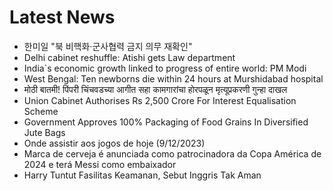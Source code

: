 # Latest News
-  한미일 "북 비핵화·군사협력 금지 의무 재확인"
-  Delhi cabinet reshuffle: Atishi gets Law department
-  India`s economic growth linked to progress of entire world: PM Modi
-  West Bengal: Ten newborns die within 24 hours at Murshidabad hospital
-  मोठी बातमी! पिंपरी चिंचवडच्या आगीत सहा कामगारांचा होरपळून मृत्यूप्रकरणी गुन्हा दाखल
-  Union Cabinet Authorises Rs 2,500 Crore For Interest Equalisation Scheme
-  Government Approves 100% Packaging of Food Grains In Diversified Jute Bags
-  Onde assistir aos jogos de hoje (9/12/2023)
-  Marca de cerveja é anunciada como patrocinadora da Copa América de 2024 e terá Messi como embaixador
-  Harry Tuntut Fasilitas Keamanan, Sebut Inggris Tak Aman
